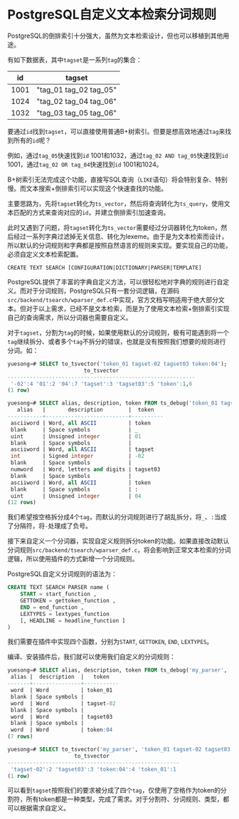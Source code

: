 # PostgreSQL自定义文本检索分词规则

PostgreSQL的倒排索引十分强大，虽然为文本检索设计，但也可以移植到其他用途。

有如下数据表，其中`tagset`是一系列`tag`的集合：

|id|tagset|
|-|-|
|1001|"tag_01 tag_02 tag_05"|
|1024|"tag_02 tag_04 tag_06"|
|1032|"tag_03 tag_05 tag_06"|

要通过`id`找到`tagset`，可以直接使用普通B+树索引。但要是想高效地通过`tag`来找到所有的`id`呢？

例如，通过`tag_05`快速找到`id` 1001和1032，通过`tag_02 AND tag_05`快速找到`id` 1001，通过`tag_02 OR tag_04`快速找到`id` 1001和1024。

B+树索引无法完成这个功能，直接写SQL查询（`LIKE`语句）将会特别复杂、特别慢。而文本搜索+倒排索引可以实现这个快速查找的功能。

主要思路为，先将`tagset`转化为`ts_vector`，然后将查询转化为`ts_query`，使用文本匹配的方式来查询对应的`id`，并建立倒排索引加速查询。

此时又遇到了问题，将`tagset`转化为`ts_vector`需要经过分词器转化为token，然后经过一系列字典过滤掉无关信息、转化为lexeme。由于是为文本检索而设计，所以默认的分词规则和字典都是按照自然语言的规则来实现。要实现自己的功能，必须自定义文本检索配置。

`CREATE TEXT SEARCH [CONFIGURATION|DICTIONARY|PARSER|TEMPLATE]`

PostgreSQL提供了丰富的字典自定义方法，可以很轻松地对字典的规则进行自定义。而对于分词规则，PostgreSQL只有一套分词逻辑，在源码`src/backend/tsearch/wparser_def.c`中实现，官方文档写明适用于绝大部分文本。但对于以上需求，已经不是文本检索，而是为了使用文本检索+倒排索引实现自己的查询需求，所以分词器也需要自定义。

对于`tagset`，分割为`tag`的时候，如果使用默认的分词规则，极有可能遇到将一个`tag`继续拆分、或者多个`tag`不拆分的错误，也就是没有按照我们想要的规则进行分词。如：

```sql
yuesong=# SELECT to_tsvector('token_01 tagset-02 tagset03 token:04');
                        to_tsvector                        
-----------------------------------------------------------
 '-02':4 '01':2 '04':7 'tagset':3 'tagset03':5 'token':1,6
(1 row)

yuesong=# SELECT alias, description, token FROM ts_debug('token_01 tagset-02 tagset03 token:04');
   alias   |       description        |  token   
-----------+--------------------------+----------
 asciiword | Word, all ASCII          | token
 blank     | Space symbols            | _
 uint      | Unsigned integer         | 01
 blank     | Space symbols            |  
 asciiword | Word, all ASCII          | tagset
 int       | Signed integer           | -02
 blank     | Space symbols            |  
 numword   | Word, letters and digits | tagset03
 blank     | Space symbols            |  
 asciiword | Word, all ASCII          | token
 blank     | Space symbols            | :
 uint      | Unsigned integer         | 04
(12 rows)
```

我们希望按空格拆分成4个`tag`，而默认的分词规则进行了胡乱拆分，将`_`、`:`当成了分隔符，将`-`处理成了负号。

接下来自定义一个分词器，实现自定义规则拆分token的功能。如果直接改动默认分词规则`src/backend/tsearch/wparser_def.c`，将会影响到正常文本检索的分词逻辑，所以使用插件的方式新增一个分词规则。

PostgreSQL自定义分词规则的语法为：

```sql
CREATE TEXT SEARCH PARSER name (
    START = start_function ,
    GETTOKEN = gettoken_function ,
    END = end_function ,
    LEXTYPES = lextypes_function
    [, HEADLINE = headline_function ]
)
```

我们需要在插件中实现四个函数，分别为`START`, `GETTOKEN`, `END`, `LEXTYPES`。

编译、安装插件后，我们就可以使用我们自定义的分词规则：

```sql
yuesong=# SELECT alias, description, token FROM ts_debug('my_parser', 'token_01 tagset-02 tagset03 token:04');
 alias |  description  |   token   
-------+---------------+-----------
 word  | Word          | token_01
 blank | Space symbols |  
 word  | Word          | tagset-02
 blank | Space symbols |  
 word  | Word          | tagset03
 blank | Space symbols |  
 word  | Word          | token:04
(7 rows)

yuesong=# SELECT to_tsvector('my_parser', 'token_01 tagset-02 tagset03 token:04');
                     to_tsvector                      
------------------------------------------------------
 'tagset-02':2 'tagset03':3 'token:04':4 'token_01':1
(1 row)
```

可以看到`tagset`按照我们的要求被分成了四个`tag`，仅使用了空格作为token的分割符，所有token都是一种类型，完成了需求。对于分割符、分词规则、类型，都可以根据需求自定义。
